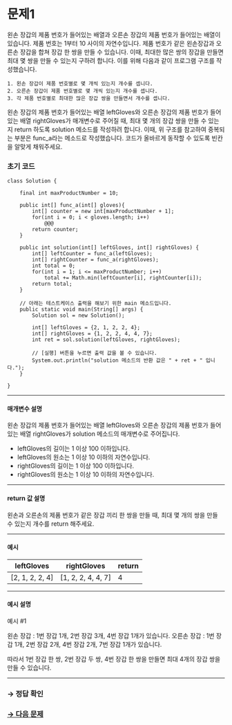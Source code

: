 # 문제1

왼손 장갑의 제품 번호가 들어있는 배열과 오른손 장갑의 제품 번호가 들어있는 배열이 있습니다. 제품 번호는 1부터 10 사이의 자연수입니다. 제품 번호가 같은 왼손장갑과 오른손 장갑을 합쳐 장갑 한 쌍을 만들 수 있습니다. 이때, 최대한 많은 쌍의 장갑을 만들면 최대 몇 쌍을 만들 수 있는지 구하려 합니다. 이를 위해 다음과 같이 프로그램 구조를 작성했습니다. 

~~~
1. 왼손 장갑이 제품 번호별로 몇 개씩 있는지 개수를 셉니다.
2. 오른손 장갑이 제품 번호별로 몇 개씩 있는지 개수를 셉니다.
3. 각 제품 번호별로 최대한 많은 장갑 쌍을 만들면서 개수를 셉니다.
~~~

왼손 장갑의 제품 번호가 들어있는 배열 leftGloves와 오른손 장갑의 제품 번호가 들어있는 배열 rightGloves가 매개변수로 주어질 때, 최대 몇 개의 장갑 쌍을 만들 수 있는지 return 하도록 solution 메소드를 작성하려 합니다. 이때, 위 구조를 참고하여 중복되는 부분은 func_a라는 메소드로 작성했습니다. 코드가 올바르게 동작할 수 있도록 빈칸을 알맞게 채워주세요.

### 초기 코드

```
class Solution {

    final int maxProductNumber = 10;
    
    public int[] func_a(int[] gloves){
        int[] counter = new int[maxProductNumber + 1];
        for(int i = 0; i < gloves.length; i++)
            @@@
        return counter;
    }
    
    public int solution(int[] leftGloves, int[] rightGloves) {
        int[] leftCounter = func_a(leftGloves);
        int[] rightCounter = func_a(rightGloves);
        int total = 0;
        for(int i = 1; i <= maxProductNumber; i++)
            total += Math.min(leftCounter[i], rightCounter[i]);
        return total;
    }

    // 아래는 테스트케이스 출력을 해보기 위한 main 메소드입니다.
    public static void main(String[] args) {
        Solution sol = new Solution();
        
        int[] leftGloves = {2, 1, 2, 2, 4};
        int[] rightGloves = {1, 2, 2, 4, 4, 7};
        int ret = sol.solution(leftGloves, rightGloves);

        // [실행] 버튼을 누르면 출력 값을 볼 수 있습니다.
        System.out.println("solution 메소드의 반환 값은 " + ret + " 입니다.");
    }
    
}
```

---

#### 매개변수 설명
왼손 장갑의 제품 번호가 들어있는 배열 leftGloves와 오른손 장갑의 제품 번호가 들어있는 배열 rightGloves가 solution 메소드의 매개변수로 주어집니다.

* leftGloves의 길이는 1 이상 100 이하입니다.
* leftGloves의 원소는 1 이상 10 이하의 자연수입니다.
* rightGloves의 길이는 1 이상 100 이하입니다.
* rightGloves의 원소는 1 이상 10 이하의 자연수입니다.

---

#### return 값 설명 
왼손과 오른손의 제품 번호가 같은 장갑 끼리 한 쌍을 만들 때, 최대 몇 개의 쌍을 만들 수 있는지 개수를 return 해주세요.

---

#### 예시

| leftGloves              | rightGloves                  | return |
|---------------------------|--------------------------------|--------|
| [2, 1, 2, 2, 4] | [1, 2, 2, 4, 4, 7] | 4      |

---

#### 예시 설명

예시 #1

왼손 장갑 : 1번 장갑 1개, 2번 장갑 3개, 4번 장갑 1개가 있습니다.
오른손 장갑 : 1번 장갑 1개, 2번 장갑 2개, 4번 장갑 2개, 7번 장갑 1개가 있습니다.

따라서 1번 장갑 한 쌍, 2번 장갑 두 쌍, 4번 장갑 한 쌍을 만들면 최대 4개의 장갑 쌍을 만들 수 있습니다.

---

### → 정답 확인

### [→ 다음 문제](../no_02/ "COS Pro 2급 Java 2차 2번 문제")
